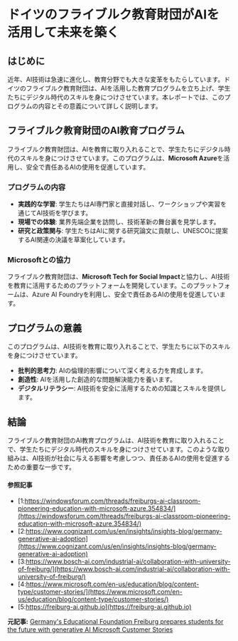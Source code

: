 # ドイツのフライブルク教育財団がAIを活用して未来を築く

## はじめに

近年、AI技術は急速に進化し、教育分野でも大きな変革をもたらしています。ドイツのフライブルク教育財団は、AIを活用した教育プログラムを立ち上げ、学生たちにデジタル時代のスキルを身につけさせています。本レポートでは、このプログラムの内容とその意義について詳しく説明します。

## フライブルク教育財団のAI教育プログラム

フライブルク教育財団は、AIを教育に取り入れることで、学生たちにデジタル時代のスキルを身につけさせています。このプログラムは、**Microsoft Azure**を活用し、安全で責任あるAIの使用を促進しています。

### プログラムの内容

- **実践的な学習**: 学生たちはAI専門家と直接対話し、ワークショップや実習を通じてAI技術を学びます。
- **現場での体験**: 業界先端企業を訪問し、技術革新の舞台裏を見学します。
- **研究と政策関与**: 学生たちはAIに関する研究論文に貢献し、UNESCOに提案するAI関連の決議を草案化しています。

### Microsoftとの協力

フライブルク教育財団は、**Microsoft Tech for Social Impact**と協力し、AI技術を教育に活用するためのプラットフォームを開発しています。このプラットフォームは、Azure AI Foundryを利用し、安全で責任あるAIの使用を促進しています。

## プログラムの意義

このプログラムは、AI技術を教育に取り入れることで、学生たちに以下のスキルを身につけさせています。

- **批判的思考力**: AIの倫理的影響について深く考える力を育成します。
- **創造性**: AIを活用した創造的な問題解決能力を養います。
- **デジタルリテラシー**: AI技術を安全に活用するための知識とスキルを提供します。

## 結論

フライブルク教育財団のAI教育プログラムは、AI技術を教育に取り入れることで、学生たちにデジタル時代のスキルを身につけさせています。このような取り組みは、AI技術が社会に与える影響を考慮しつつ、責任あるAIの使用を促進するための重要な一歩です。

#### 参照記事
- [1:https://windowsforum.com/threads/freiburgs-ai-classroom-pioneering-education-with-microsoft-azure.354834/](https://windowsforum.com/threads/freiburgs-ai-classroom-pioneering-education-with-microsoft-azure.354834/)
- [2:https://www.cognizant.com/us/en/insights/insights-blog/germany-generative-ai-adoption](https://www.cognizant.com/us/en/insights/insights-blog/germany-generative-ai-adoption)
- [3:https://www.bosch-ai.com/industrial-ai/collaboration-with-university-of-freiburg/](https://www.bosch-ai.com/industrial-ai/collaboration-with-university-of-freiburg/)
- [4:https://www.microsoft.com/en-us/education/blog/content-type/customer-stories/](https://www.microsoft.com/en-us/education/blog/content-type/customer-stories/)
- [5:https://freiburg-ai.github.io](https://freiburg-ai.github.io)


**元記事:** [Germany's Educational Foundation Freiburg prepares students for the future with generative AI Microsoft Customer Stories](https://www.microsoft.com/en/customers/story/22705-educational-foundation-freiburg-azure-ai-foundry)